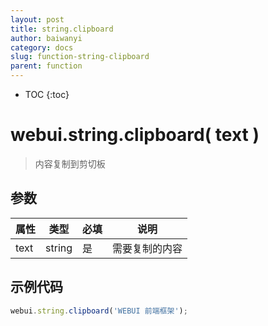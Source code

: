 ```yaml
---
layout: post
title: string.clipboard
author: baiwanyi
category: docs
slug: function-string-clipboard
parent: function
---
```

* TOC
{:toc}

# webui.string.clipboard( text )
> 内容复制到剪切板

## 参数

| 属性 | 类型   | 必填 | 说明           |
| ---- | ------ | ---- | -------------- |
| text | string | 是   | 需要复制的内容 |

## 示例代码

```javascript
webui.string.clipboard('WEBUI 前端框架');
```
